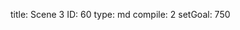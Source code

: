 title:          Scene 3
ID:             60
type:           md
compile:        2
setGoal:        750


